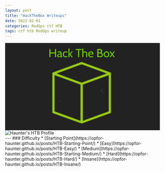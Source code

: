 ```yaml
---
layout: post
title: "HackTheBox Writeups"
date: 2022-02-01
categories: RedOps ctf HTB
tags: ctf htb RedOps writeup
---
```

<img src='/assets/img/ctf/htb_logo.png' style='display:block;'/>
<img src='https://www.hackthebox.eu/badge/image/276059' alt="Haunter's HTB Profile" style='display: block;'/>
---
### Difficulty
* [Starting Point](https://opfor-haunter.github.io/posts/HTB-Starting-Point/)
* [Easy](https://opfor-haunter.github.io/posts/HTB-Easy/)
* [Medium](https://opfor-haunter.github.io/posts/HTB-Starting-Medium/)
* [Hard](https://opfor-haunter.github.io/posts/HTB-Hard/)
* [Insane](https://opfor-haunter.github.io/posts/HTB-Insane/)
